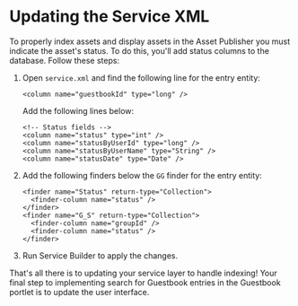 # Updating the Service XML

To properly index assets and display assets in the Asset Publisher you must 
indicate the asset's status. To do this, you'll add status columns to the 
database. Follow these steps:

1.  Open `service.xml` and find the following line for the entry entity:

        <column name="guestbookId" type="long" />
    
    Add the following lines below:

        <!-- Status fields -->
        <column name="status" type="int" />
        <column name="statusByUserId" type="long" />
        <column name="statusByUserName" type="String" />
        <column name="statusDate" type="Date" />
    
2.  Add the following finders below the `GG` finder for the entry entity:

        <finder name="Status" return-type="Collection">
          <finder-column name="status" />
        </finder>
        <finder name="G_S" return-type="Collection">
          <finder-column name="groupId" />
          <finder-column name="status" />
        </finder>
    
3.  Run Service Builder to apply the changes.

That's all there is to updating your service layer to handle indexing! Your 
final step to implementing search for Guestbook entries in the Guestbook portlet 
is to update the user interface.